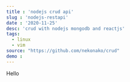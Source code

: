```yaml
---
title : 'nodejs crud api'
slug : 'nodejs-restapi'
date : '2020-11-25'
desc: 'crud with nodejs mongodb and reactjs'
tags:
  - linux
  - vim
source: "https://github.com/nekonako/crud"
demo :
---
```


Hello
